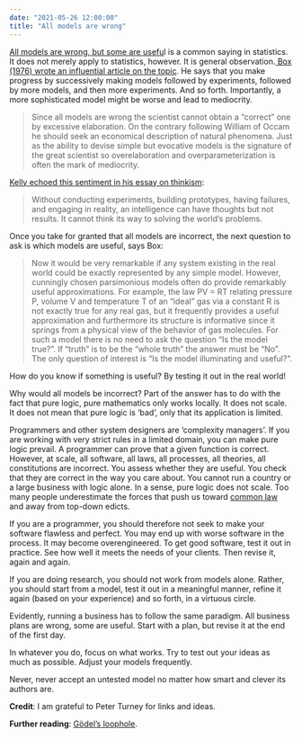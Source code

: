 ```yaml
---
date: "2021-05-26 12:00:00"
title: "All models are wrong"
---
```




[All models are wrong, but some are usefu](https://en.wikipedia.org/wiki/All_models_are_wrong)l is a common saying in statistics. It does not merely apply to statistics, however. It is general observation.[ Box (1976) wrote an  influential article on the topic](https://doi.org/10.1080%2F01621459.1976.10480949). He says that you make progress by successively making models followed by experiments, followed by more models, and then more experiments. And so forth. Importantly, a more sophisticated model might be worse and lead to mediocrity.

> <p data-originalfontsize="11pt" data-originalcomputedfontsize="14.666666984558105">Since all models are wrong the scientist cannot obtain a &ldquo;correct&rdquo; one by excessive elaboration. On the contrary following William of Occam he should seek an economical description of natural phenomena. Just as the ability to devise simple but evocative models is the signature of the great scientist so overelaboration and overparameterization is often the mark of mediocrity.



[Kelly echoed this sentiment in his essay on thinkism](https://kk.org/thetechnium/thinkism/):

> Without conducting experiments, building prototypes, having failures, and engaging in reality, an intelligence can have thoughts but not results. It cannot think its way to solving the world’s problems.


Once you take for granted that all models are incorrect, the next question to ask is which models are useful, says Box:

> Now it would be very remarkable if any system existing in the real world could be exactly represented by any simple model. However, cunningly chosen parsimonious models often do provide remarkably useful approximations. For example, the law PV = RT relating pressure P, volume V and temperature T of an &ldquo;ideal&rdquo; gas via a constant R is not exactly true for any real gas, but it frequently provides a useful approximation and furthermore its structure is informative since it springs from a physical view of the behavior of gas molecules. For such a model there is no need to ask the question &ldquo;Is the model true?&rdquo;. If &ldquo;truth&rdquo; is to be the &ldquo;whole truth&rdquo; the answer must be &ldquo;No&rdquo;. The only question of interest is &ldquo;Is the model illuminating and useful?&rdquo;.


How do you know if something is useful? By testing it out in the real world!

Why would all models be incorrect? Part of the answer has to do with the fact that pure logic, pure mathematics only works locally. It does not scale. It does not mean that pure logic is &lsquo;bad&rsquo;, only that its application is limited.

Programmers and other system designers are &lsquo;complexity managers&rsquo;. If you are working with very strict rules in a limited domain, you can make pure logic prevail. A programmer can prove that a given function is correct. However, at scale, all software, all laws, all processes, all theories, all constitutions are incorrect. You assess whether they are useful. You check that they are correct in the way you care about. You cannot run a country or a large business with logic alone. In a sense, pure logic does not scale. Too many people underestimate the forces that push us toward [common law](https://www.journals.uchicago.edu/doi/abs/10.1086/467562) and away from top-down edicts.

If you are a programmer, you should therefore not seek to make your software flawless and perfect. You may end up with worse software in the process. It may become overengineered. To get good software, test it out in practice. See how well it meets the needs of your clients. Then revise it, again and again.

If you are doing research, you should not work from models alone. Rather, you should start from a model, test it out in a meaningful manner, refine it again (based on your experience) and so forth, in a virtuous circle.

Evidently, running a business has to follow the same paradigm. All business plans are wrong, some are useful. Start with a plan, but revise it at the end of the first day.

In whatever you do, focus on what works. Try to test out your ideas as much as possible. Adjust your models frequently.

Never, never accept an untested model no matter how smart and clever its authors are.

__Credit__: I am grateful to Peter Turney for links and ideas.

__Further reading__:  [Gödel&rsquo;s loophole](https://www.newyorker.com/magazine/2021/03/29/when-constitutions-took-over-the-world).


